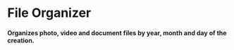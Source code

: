 # File Organizer

#### Organizes photo, video and document files by year, month and day of the creation.
